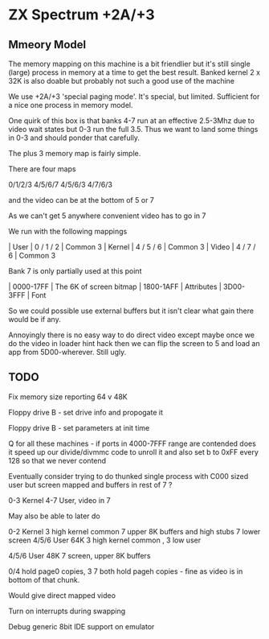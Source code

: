 # ZX Spectrum +2A/+3


## Mmeory Model

The memory mapping on this machine is a bit friendlier but it's still single
(large) process in memory at a time to get the best result. Banked kernel
2 x 32K is also doable but probably not such a good use of the machine

We use +2A/+3 'special paging mode'. It's special, but limited. Sufficient for
a nice one process in memory model.

One quirk of this box is that banks 4-7 run at an effective 2.5-3Mhz due to
video wait states but 0-3 run the full 3.5. Thus we want to land some things
in 0-3 and should ponder that carefully.

The plus 3 memory map is fairly simple.

There are four maps

0/1/2/3
4/5/6/7
4/5/6/3
4/7/6/3

and the video can be at the bottom of 5 or 7

As we can't get 5 anywhere convenient video has to go in 7

We run with the following mappings

| User	| 0 / 1 / 2  | Common 3
| Kernel  | 4 / 5 / 6  | Common 3
| Video   | 4 / 7 / 6  | Common 3

Bank 7 is only partially used at this point

| 0000-17FF | 	The 6K of screen bitmap
| 1800-1AFF |	Attributes
| 3D00-3FFF |	Font

So we could possible use external buffers but it isn't clear what gain
there would be if any.

Annoyingly there is no easy way to do direct video except maybe once we
do the video in loader hint hack then we can flip the screen to 5 and
load an app from 5D00-wherever. Still ugly.

## TODO

Fix memory size reporting 64 v 48K

Floppy drive B - set drive info and propogate it

Floppy drive B - set parameters at init time

Q for all these machines - if ports in 4000-7FFF range are contended does
it speed up our divide/divmmc code to unroll it and also set b to 0xFF
every 128 so that we never contend

Eventually consider trying to do thunked single process with C000 sized
user but screen mapped and buffers in rest of 7 ?

0-3		Kernel
4-7		User, video in 7

May also be able to later do

0-2		Kernel		3 high kernel common
				7 upper 8K buffers and high stubs
				7 lower screen
4/5/6		User 64K	3 high kernel common , 3 low user

4/5/6		User 48K	7 screen, upper 8K buffers


0/4 hold page0 copies, 3 7 both hold pageh copies - fine as video is
in bottom of that chunk.

Would give direct mapped video

Turn on interrupts during swapping

Debug generic 8bit IDE support on emulator
